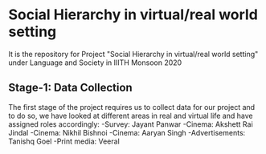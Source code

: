 # Social Hierarchy in virtual/real world setting
It is the repository for Project "Social Hierarchy in virtual/real world setting" under Language and Society in IIITH Monsoon 2020
## Stage-1: Data Collection
The first stage of the project requires us to collect data for our project and to do so, we have looked at different areas in real and virtual life and have assigned roles accordingly:
-Survey: Jayant Panwar
-Cinema: Akshett Rai Jindal
-Cinema: Nikhil Bishnoi
-Cinema: Aaryan Singh
-Advertisements: Tanishq Goel
-Print media: Veeral
